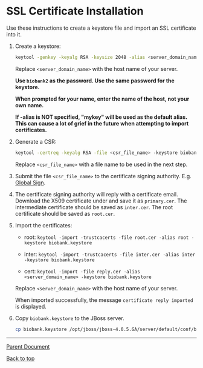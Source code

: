 # SSL Certificate Installation

Use these instructions to create a keystore file and import an SSL certificate into it.

1.  Create a keystore:

    ```sh
    keytool -genkey -keyalg RSA -keysize 2048 -alias <server_domain_name> -keystore biobank.keystore
    ```

    Replace `<server_domain_name>` with the host name of your server.

    **Use `biobank2` as the password. Use the same password for the keystore.**

    **When prompted for your name, enter the name of the host, not your own name.**

    **If -alias is NOT specified, "mykey" will be used as the default alias.  This can cause a lot
    of grief in the future when attempting to import certificates.**

2.  Generate a CSR:

    ```sh
    keytool -certreq -keyalg RSA -file <csr_file_name> -keystore biobank.keystore
    ```

    Replace `<csr_file_name>` with a file name to be used in the next step.

3.  Submit the file `<csr_file_name>` to the certificate signing authority. E.g.
    [Global Sign](https://system.globalsign.com/bm/public/certificate/poporder.do?domain=7ff3ae40cf752700e377eee8c1545d2796be16ea).

4.  The certificate signing authority will reply with a certificate email.  Download the X509 certificate
    under and save it as `primary.cer`. The intermediate certificate should be saved as
    `inter.cer`. The root certificate should be saved as `root.cer`.

5.  Import the certificates:

    * root:  `keytool -import -trustcacerts -file root.cer -alias root -keystore biobank.keystore`

    * inter:  `keytool -import -trustcacerts -file inter.cer -alias inter -keystore biobank.keystore`

    * cert:  `keytool -import -file reply.cer -alias <server_domain_name> -keystore
      biobank.keystore`

    Replace `<server_domain_name>` with the host name of your server.

    When imported successfully, the message `certificate reply imported` is displayed.

6.  Copy `biobank.keystore` to the JBoss server.

    ```sh
    cp biobank.keystore /opt/jboss/jboss-4.0.5.GA/server/default/conf/biobank.keystore
    ```

****

[Parent Document](server_installation.md)

[Back to top](../README.md)

